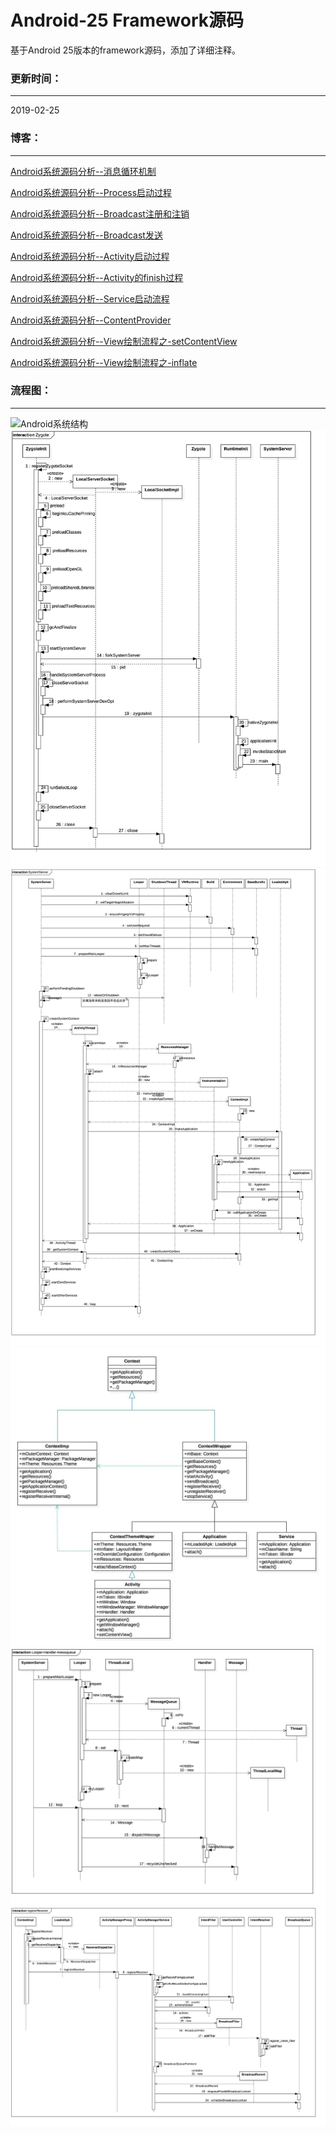 # Android-25 Framework源码

基于Android 25版本的framework源码，添加了详细注释。

### 更新时间：

---

2019-02-25



###  博客：

----

[Android系统源码分析--消息循环机制](http://codemx.cn/2017/07/13/AndroidOS004-HandleMessageLooper/)

[Android系统源码分析--Process启动过程](http://codemx.cn/2017/09/13/AndroidOS005-Process/)

[Android系统源码分析--Broadcast注册和注销](http://codemx.cn/2017/12/21/AndroidOS006-Broadcast1/)

[Android系统源码分析--Broadcast发送](http://codemx.cn/2017/12/25/AndroidOS007-Broadcast2/)

[Android系统源码分析--Activity启动过程](http://codemx.cn/2018/01/26/AndroidOS008-Activity/)

[Android系统源码分析--Activity的finish过程](http://codemx.cn/2018/03/12/AndroidOS009-Activity/)

[Android系统源码分析--Service启动流程](http://codemx.cn/2018/04/24/AndroidOS010-Service/)

[Android系统源码分析--ContentProvider](http://codemx.cn/2018/07/13/AndroidOS011-ContentProvider/)

[Android系统源码分析--View绘制流程之-setContentView](http://codemx.cn/2018/11/12/AndroidOS012-View-setContentView/)

[Android系统源码分析--View绘制流程之-inflate](http://codemx.cn/2018/11/20/AndroidOS013-View-inflate/)



### 流程图：

----

<img src="/images/android.jpg" width="" height="" alt="Android系统结构" />
<img src="/images/Zygote.jpg" width="" height="" alt="Zygote启动流程" />
<img src="/images/SystemServer.jpg" width="" height="" alt="System Server启动流程" />
<img src="/images/Context.jpg" width="" height="" alt="Context结构" />
<img src="/images/HandlerMsgLooper.jpg" width="" height="" alt="Handler-Msg-Looper" />
<img src="/images/registerReceiver.jpg" width="" height="" alt="广播"/>


